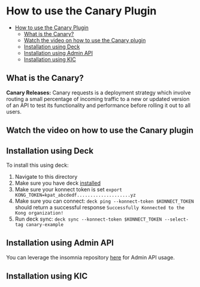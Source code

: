 # How to use the Canary Plugin

- [How to use the Canary Plugin](#how-to-use-the-canary-plugin)
  - [What is the Canary?](#what-is-the-canary)
  - [Watch the video on how to use the Canary plugin](#watch-the-video-on-how-to-use-the-canary-plugin)
  - [Installation using Deck](#installation-using-deck)
  - [Installation using Admin API](#installation-using-admin-api)
  - [Installation using KIC](#installation-using-kic)

## What is the Canary?

**Canary Releases:**  Canary requests is a deployment strategy which involve routing a small percentage of incoming traffic to a new or updated version of an API to test its functionality and performance before rolling it out to all users.

## Watch the video on how to use the Canary plugin

<!--
[![First [PLUGIN NAME]](./images/activate.png)](https://youtu.be/ "First [PLUGIN NAME]")
-->

## Installation using Deck

To install this using deck:

1. Navigate to this directory
2. Make sure you have deck [installed](https://docs.konghq.com/deck/latest/installation/)
3. Make sure your konnect token is set `export KONG_TOKEN=kpat_abcdedf....................yz`
4. Make sure you can connect: `deck ping --konnect-token $KONNECT_TOKEN` should return a successful response `Successfully Konnected to the Kong organization!`
5. Run deck sync: `deck sync --konnect-token $KONNECT_TOKEN --select-tag canary-example`

## Installation using Admin API

You can leverage the insomnia repository [here](https://github.com/irishtek-solutions/kong-konnect-inso) for Admin API usage.

## Installation using KIC

